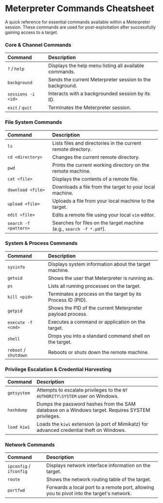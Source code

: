 # Meterpreter Commands Cheatsheet

A quick reference for essential commands available within a Meterpreter session. These commands are used for post-exploitation after successfully gaining access to a target.

### Core & Channel Commands

| Command | Description |
| :--- | :--- |
| `?` / `help` | Displays the help menu listing all available commands. |
| `background` | Sends the current Meterpreter session to the background. |
| `sessions -i <id>`| Interacts with a backgrounded session by its ID. |
| `exit` / `quit` | Terminates the Meterpreter session. |

### File System Commands

| Command | Description |
| :--- | :--- |
| `ls` | Lists files and directories in the current remote directory. |
| `cd <directory>` | Changes the current remote directory. |
| `pwd` | Prints the current working directory on the remote machine. |
| `cat <file>` | Displays the contents of a remote file. |
| `download <file>`| Downloads a file from the target to your local machine. |
| `upload <file>` | Uploads a file from your local machine to the target. |
| `edit <file>` | Edits a remote file using your local `vim` editor. |
| `search -f <pattern>` | Searches for files on the target machine (e.g., `search -f *.pdf`). |

### System & Process Commands

| Command | Description |
| :--- | :--- |
| `sysinfo` | Displays system information about the target machine. |
| `getuid` | Shows the user that Meterpreter is running as. |
| `ps` | Lists all running processes on the target. |
| `kill <pid>` | Terminates a process on the target by its Process ID (PID). |
| `getpid` | Shows the PID of the current Meterpreter payload process. |
| `execute -f <cmd>` | Executes a command or application on the target. |
| `shell` | Drops you into a standard command shell on the target. |
| `reboot` / `shutdown`| Reboots or shuts down the remote machine. |

### Privilege Escalation & Credential Harvesting

| Command | Description |
| :--- | :--- |
| `getsystem` | Attempts to escalate privileges to the `NT AUTHORITY\SYSTEM` user on Windows. |
| `hashdump` | Dumps the password hashes from the SAM database on a Windows target. Requires SYSTEM privileges. |
| `load kiwi` | Loads the `kiwi` extension (a port of Mimikatz) for advanced credential theft on Windows. |

### Network Commands

| Command | Description |
| :--- | :--- |
| `ipconfig` / `ifconfig` | Displays network interface information on the target. |
| `route` | Shows the network routing table of the target. |
| `portfwd` | Forwards a local port to a remote port, allowing you to pivot into the target's network. |
